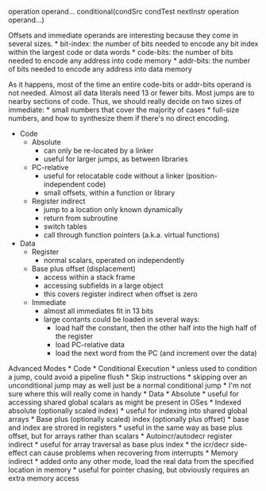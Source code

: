 operation operand... conditional(condSrc condTest nextInstr operation operand...)


Offsets and immediate operands are interesting because they come in several sizes.
    * bit-index: the number of bits needed to encode any bit index within the largest code or data words
    * code-bits: the number of bits needed to encode any address into code memory
    * addr-bits: the number of bits needed to encode any address into data memory

As it happens, most of the time an entire code-bits or addr-bits operand is not needed.
Almost all data literals need 13 or fewer bits.
Most jumps are to nearby sections of code.
Thus, we should really decide on two sizes of immediate:
    * small numbers that cover the majority of cases
    * full-size numbers, and how to synthesize them if there's no direct encoding.



* Code
    * Absolute
        * can only be re-located by a linker
        * useful for larger jumps, as between libraries
    * PC-relative
        * useful for relocatable code without a linker (position-independent code)
        * small offsets, within a function or library
    * Register indirect
        * jump to a location only known dynamically
        * return from subroutine
        * switch tables
        * call through function pointers (a.k.a. virtual functions)
* Data
    * Register
        * normal scalars, operated on independently
    * Base plus offset (displacement)
        * access within a stack frame
        * accessing subfields in a large object
        * this covers register indirect when offset is zero
    * Immediate
        * almost all immediates fit in 13 bits
        * large contants could be loaded in several ways:
            * load half the constant, then the other half into the high half of the register
            * load PC-relative data
            * load the next word from the PC (and increment over the data)

Advanced Modes
    * Code
        * Conditional Execution
            * unless used to condition a jump, could avoid a pipeline flush
        * Skip instructions
            * skipping over an unconditional jump may as well just be a normal conditional jump
            * I'm not sure where this will really come in handy
    * Data
        * Absolute
            * useful for accessing shared global scalars as might be present in OSes
        * Indexed absolute (optionally scaled index)
            * useful for indexing into shared global arrays
        * Base plus (optionally scaled) index (optionally plus offset)
            * base and index are strored in registers
            * useful in the same way as base plus offset, but for arrays rather than scalars
        * Autoincr/autodecr register indirect
            * useful for array traversal as base plus index
            * the icr/decr side-effect can cause problems when recovering from interrupts
    * Memory indirect
        * added onto any other mode, load the real data from the specified location in memory
        * useful for pointer chasing, but obviously requires an extra memory access




